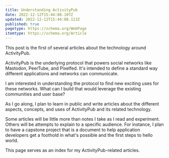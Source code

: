 ```yaml
---
title: Understanding ActivityPub
date: 2022-12-12T15:44:08.107Z
updated: 2022-12-12T15:44:08.113Z
published: true
pagetype: https://schema.org/WebPage
itemtype: https://schema.org/Article
---
```

This post is the first of several articles about the technology around ActivityPub. 

ActivityPub is the underlying protocol that powers social networks like Mastodon, PeerTube, and Pixelfed. It's intended to define a standard way different applications and networks can communicate.

I am interested in understanding the protocol to find new exciting uses for these networks. What can I build that would leverage the existing communities and user base? 

As I go along, I plan to learn in public and write articles about the different aspects, concepts, and uses of ActivityPub and its related technology. 

Some articles will be little more than notes I take as I read and experiment. Others will be attempts to explain to a specific audience. For instance, I plan to have a capstone project that is a document to help application developers get a foothold in what's possible and the first steps to hello world.

This page serves as an index for my ActivityPub-related articles.
